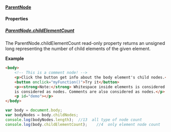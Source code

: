 #### [ParentNode](https://developer.mozilla.org/en-US/docs/Web/API/ParentNode)

#### Properties

##### [ParentNode.childElementCount](https://developer.mozilla.org/en-US/docs/Web/API/ParentNode/childElementCount)

The ParentNode.childElementCount read-only property returns an unsigned long representing the number of child elements of the given element.

**Example**

```html
<body>
    <!-- This is a comment node! -->
    <p>Click the button get info about the body element's child nodes.</p>
    <button onclick="myFunction()">Try it</button>
    <p><strong>Note:</strong> Whitespace inside elements is considered as text, and text
    is considered as nodes. Comments are also considered as nodes.</p>
    <p id="demo"></p>
</body>
```

```javascript
var body = document.body;
var bodyNodes = body.childNodes;
console.log(bodyNodes.length);  //13  all type of node count
console.log(body.childElementCount);    //4  only element node count
```
